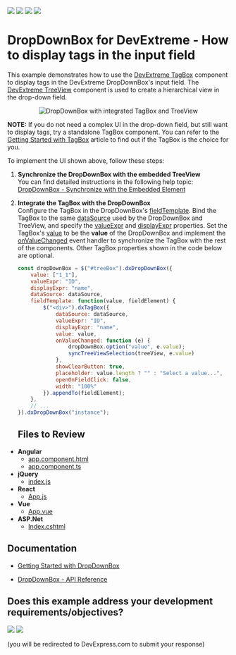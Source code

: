 <!-- default badges list -->
![](https://img.shields.io/endpoint?url=https://codecentral.devexpress.com/api/v1/VersionRange/422028482/21.1.5%2B)
[![](https://img.shields.io/badge/Open_in_DevExpress_Support_Center-FF7200?style=flat-square&logo=DevExpress&logoColor=white)](https://supportcenter.devexpress.com/ticket/details/T1040029)
[![](https://img.shields.io/badge/📖_How_to_use_DevExpress_Examples-e9f6fc?style=flat-square)](https://docs.devexpress.com/GeneralInformation/403183)
[![](https://img.shields.io/badge/💬_Leave_Feedback-feecdd?style=flat-square)](#does-this-example-address-your-development-requirementsobjectives)
<!-- default badges end -->
# DropDownBox for DevExtreme - How to display tags in the input field

This example demonstrates how to use the [DevExtreme TagBox](https://js.devexpress.com/Documentation/Guide/UI_Components/TagBox/Getting_Started_with_TagBox/) component to display tags in the DevExtreme DropDownBox's input field. The [DevExtreme TreeView](https://js.devexpress.com/Documentation/Guide/UI_Components/TreeView/Getting_Started_with_TreeView/) component is used to create a hierarchical view in the drop-down field.

<div align="center"><img alt="DropDownBox with integrated TagBox and TreeView" src="https://user-images.githubusercontent.com/18551316/142602619-b41ca373-fa29-4c42-8c6c-ed6cba9a499f.png" /></div>

**NOTE:** If you do not need a complex UI in the drop-down field, but still want to display tags, try a standalone TagBox component. You can refer to the [Getting Started with TagBox](https://js.devexpress.com/Documentation/Guide/UI_Components/TagBox/Getting_Started_with_TagBox/) article to find out if the TagBox is the choice for you.

To implement the UI shown above, follow these steps:

1. **Synchronize the DropDownBox with the embedded TreeView**       
You can find detailed instructions in the following help topic: [DropDownBox - Synchronize with the Embedded Element](https://js.devexpress.com/Documentation/Guide/UI_Components/DropDownBox/Synchronize_with_the_Embedded_Element/)

1. **Integrate the TagBox with the DropDownBox**        
Configure the TagBox in the DropDownBox's [fieldTemplate](https://js.devexpress.com/Documentation/ApiReference/UI_Components/dxDropDownBox/Configuration/#fieldTemplate). Bind the TagBox to the same [dataSource](https://js.devexpress.com/Documentation/ApiReference/UI_Components/dxTagBox/Configuration/#dataSource) used by the DropDownBox and TreeView, and specify the [valueExpr](https://js.devexpress.com/Documentation/ApiReference/UI_Components/dxTagBox/Configuration/#valueExpr) and [displayExpr](https://js.devexpress.com/Documentation/ApiReference/UI_Components/dxTagBox/Configuration/#displayExpr) properties. Set the TagBox's [value](https://js.devexpress.com/Documentation/ApiReference/UI_Components/dxTagBox/Configuration/#value) to be the **value** of the DropDownBox and implement the [onValueChanged](https://js.devexpress.com/Documentation/ApiReference/UI_Components/dxTagBox/Configuration/#onValueChanged) event handler to synchronize the TagBox with the rest of the components. Other TagBox properties shown in the code below are optional.

    ```js
    const dropDownBox = $("#treeBox").dxDropDownBox({
        value: ["1_1"],
        valueExpr: "ID",
        displayExpr: "name",
        dataSource: dataSource,
        fieldTemplate: function(value, fieldElement) {
            $("<div>").dxTagBox({
                dataSource: dataSource,
                valueExpr: "ID",
                displayExpr: "name",
                value: value,
                onValueChanged: function (e) {
                    dropDownBox.option("value", e.value);
                    syncTreeViewSelection(treeView, e.value)
                },
                showClearButton: true,
                placeholder: value.length ? "" : "Select a value...",
                openOnFieldClick: false,
                width: "100%"
            }).appendTo(fieldElement);
        },
        // ...
    }).dxDropDownBox("instance");
    ```
    
    ## Files to Review

- **Angular**
    - [app.component.html](Angular/src/app/app.component.html)
    - [app.component.ts](Angular/src/app/app.component.ts)
- **jQuery**
    - [index.js](jQuery/src/index.js)
- **React**
    - [App.js](React/src/App.js)
- **Vue**
    - [App.vue](Vue/src/App.vue)
- **ASP.Net**    
    - [Index.cshtml](ASP.NET/Pages/Index.cshtml)

## Documentation

- [Getting Started with DropDownBox](https://js.devexpress.com/Documentation/Guide/UI_Components/DropDownBox/Getting_Started_with_DropDownBox/)

- [DropDownBox - API Reference](https://js.devexpress.com/Documentation/ApiReference/UI_Components/dxDropDownBox/)
<!-- feedback -->
## Does this example address your development requirements/objectives?

[<img src="https://www.devexpress.com/support/examples/i/yes-button.svg"/>](https://www.devexpress.com/support/examples/survey.xml?utm_source=github&utm_campaign=devextreme-dropdownbox-display-tags-in-input-field&~~~was_helpful=yes) [<img src="https://www.devexpress.com/support/examples/i/no-button.svg"/>](https://www.devexpress.com/support/examples/survey.xml?utm_source=github&utm_campaign=devextreme-dropdownbox-display-tags-in-input-field&~~~was_helpful=no)

(you will be redirected to DevExpress.com to submit your response)
<!-- feedback end -->

